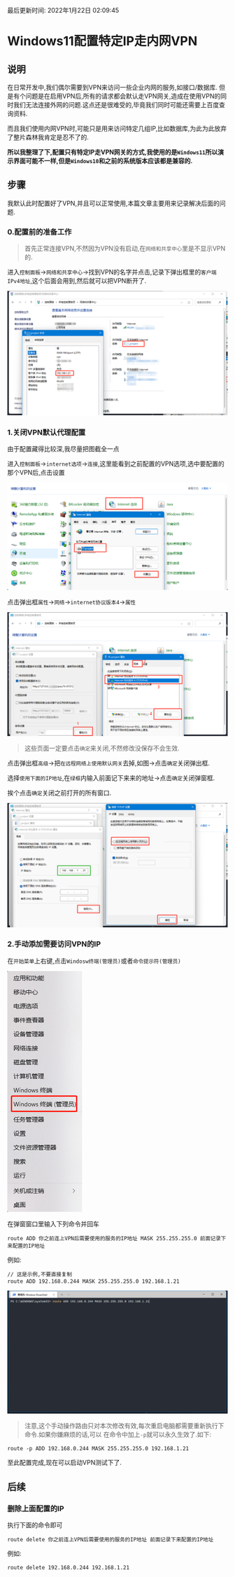 最后更新时间: 2022年1月22日 02:09:45

# Windows11配置特定IP走内网VPN

## 说明

在日常开发中,我们偶尔需要到VPN来访问一些企业内网的服务,如接口/数据库.
但是有个问题是在启用VPN后,所有的请求都会默认走VPN网关,造成在使用VPN的同时我们无法连接外网的问题.这点还是很难受的,毕竟我们同时可能还需要上百度查询资料.

而且我们使用内网VPN时,可能只是用来访问特定几组IP,比如数据库,为此为此放弃了整片森林我肯定是忍不了的.

**所以我整理了下,配置只有特定IP走VPN网关的方式,我使用的是`Windows11`所以演示界面可能不一样,但是`Windows10`和之前的系统版本应该都是兼容的.**

## 步骤

我默认此时配置好了VPN,并且可以正常使用,本篇文章主要用来记录解决后面的问题.

### 0.配置前的准备工作

> 首先正常连接VPN,不然因为VPN没有启动,在`网络和共享中心`里是不显示VPN的.

进入`控制面板`->`网络和共享中心`->找到VPN的名字并点击,记录下弹出框里的`客户端IPv4地址`,这个后面会用到,然后就可以把VPN断开了.

![0.png](./static/img/Windows11配置特定IP走内网VPN/0.png)

### 1.关闭VPN默认代理配置

由于配置藏得比较深,我尽量把图截全一点

进入`控制面板`->`internet选项`->`连接`,这里能看到之前配置的VPN选项,选中要配置的那个VPN后,点击设置

![1.png](./static/img/Windows11配置特定IP走内网VPN/1.png)

点击弹出框`属性`->`网络`->`internet协议版本4`->`属性`

![2.png](./static/img/Windows11配置特定IP走内网VPN/2.png)

> 这些页面一定要点击`确定`来关闭,不然修改没保存不会生效.

点击弹出框`高级`->把`在远程网络上使用默认网关`去掉,如图->点击`确定`关闭弹出框.

选择`使用下面的IP地址`,在`绿框`内输入前面记下来来的地址->点击`确定`关闭弹窗框.

挨个点击`确定`关闭之前打开的所有窗口.

![3.png](./static/img/Windows11配置特定IP走内网VPN/3.png)

### 2.手动添加需要访问VPN的IP

在`开始菜单`上右键,点击`Windosw终端(管理员)`或者`命令提示符(管理员)`

![4.png](./static/img/Windows11配置特定IP走内网VPN/4.png)

在弹窗窗口里输入下列命令并回车

```
route ADD 你之前连上VPN后需要使用的服务的IP地址 MASK 255.255.255.0 前面记录下来配置的IP地址
```

例如:

```
// 这是示例,不要直接复制
route ADD 192.168.0.244 MASK 255.255.255.0 192.168.1.21
```

![5.png](./static/img/Windows11配置特定IP走内网VPN/5.png)

> 注意,这个手动操作路由只对本次修改有效,每次重启电脑都需要重新执行下命令.如果你嫌麻烦的话,可以 在命令中加上`-p`就可以永久生效了.如下:

```
route -p ADD 192.168.0.244 MASK 255.255.255.0 192.168.1.21
```

至此配置完成,现在可以启动VPN测试下了.

## 后续

### 删除上面配置的IP

执行下面的命令即可

```
route delete 你之前连上VPN后需要使用的服务的IP地址 前面记录下来配置的IP地址
```

例如:

```
route delete 192.168.0.244 192.168.1.21
```